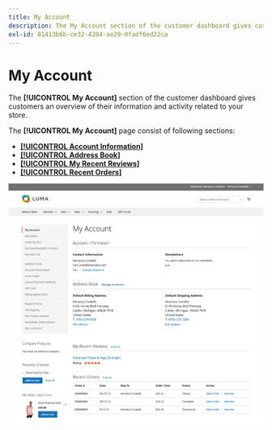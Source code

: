 ```yaml
---
title: My Account
description: The My Account section of the customer dashboard gives customers an overview of their information and activity related to your store.
exl-id: 01413b6b-ce32-4284-ae29-0fadf6ed22ca
---
```

# My Account

The **[!UICONTROL My Account]** section of the customer dashboard gives customers an overview of their information and activity related to your store.

The **[!UICONTROL My Account]** page consist of following sections:

* [**[!UICONTROL Account Information]**](../customers/account-dashboard-account-information.md)
* [**[!UICONTROL Address Book]**](../customers/account-dashboard-address-book.md)
* [**[!UICONTROL My Recent Reviews]**](https://docs.magento.com/user-guide/customers/account-dashboard-my-product-reviews.html)
* [**[!UICONTROL Recent Orders]**](https://docs.magento.com/user-guide/customers/account-dashboard-my-orders.html)

![My Account](assets/account-dashboard-my-account.png)
